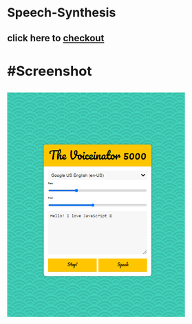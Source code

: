 # Speech-Synthesis

<h2> click here to <a href="https://mp-214.github.io/Speech-Synthesis/">checkout<a/><h2/>


#Screenshot

![](Capture.PNG)
